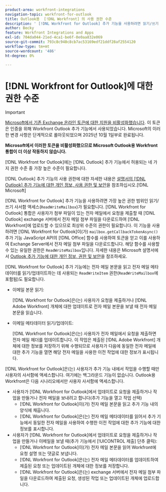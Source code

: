 ```yaml
---
product-area: workfront-integrations
navigation-topic: workfront-for-outlook
title: Outlook용  [!DNL Workfront] 의 사용 권한 수준
description: ' [!DNL Workfront for Outlook] 추가 기능을 사용하려면 읽기/쓰기 사서함 액세스가 필요합니다.  [!DNL Workfront for Outlook] 통합은 사용자가 첨부 파일이 있는 전자 메일에서 요청을 제출할 때 Outlook exchange 서버에서 전자 메일 첨부 파일을 다운로드하여  [!DNL Workfront]에 업로드할 수 있으므로 최상위 수준의 권한이 필요합니다.'
author: Becky
feature: Workfront Integrations and Apps
exl-id: 704da044-21ed-4ca1-be6f-0e0aa832e069
source-git-commit: 793c8c940c8cb7ac53169edf21ddf28af2554120
workflow-type: tm+mt
source-wordcount: '486'
ht-degree: 0%

---
```


# [!DNL Workfront for Outlook]에 대한 권한 수준

>[!IMPORTANT]
>
>[Microsoft에서 기존 Exchange 온라인 토큰에 대한 지원을 비활성화했습니다](https://learn.microsoft.com/en-us/office/dev/add-ins/outlook/faq-nested-app-auth-outlook-legacy-tokens). 이 토큰은 인증을 위해 Workfront Outlook 추가 기능에서 사용되었습니다. Microsoft의 이러한 변경 사항은 단계적으로 롤아웃되었으며 2025년 10월 1일부로 완료됩니다.
>
>**Microsoft에서 이러한 토큰을 비활성화했으므로 Microsoft Outlook용 Workfront 통합이 더 이상 작동하지 않습니다.**

[!DNL Workfront for Outlook]에는 [!DNL Outlook] 추가 기능에서 허용되는 네 가지 권한 수준 중 가장 높은 수준이 필요합니다.

[!DNL Outlook] 추가 기능의 사용 권한에 대한 자세한 내용은 [ 설명서의  [!DNL Outlook] 추가 기능에 대한 개인 정보, 사용 권한 및 보안](https://docs.microsoft.com/en-us/office/dev/add-ins/outlook/privacy-and-security)을 참조하십시오.[!DNL Microsoft]

[!DNL Workfront for Outlook] 추가 기능을 사용하려면 가장 높은 권한 범위인 읽기/쓰기 사서함 액세스(`ReadWriteMailbox`)가 필요합니다.
[!DNL Workfront for Outlook] 통합은 사용자가 첨부 파일이 있는 전자 메일에서 요청을 제출할 때 [!DNL Outlook] exchange 서버에서 전자 메일 첨부 파일을 다운로드하여 [!DNL Workfront]에 업로드할 수 있으므로 최상위 수준의 권한이 필요합니다. 이 기능을 사용하려면 [!DNL Workfront for Outlook]이(가) `mailbox.getCallbackTokenAsync()` 추가 기능 JavaScript API의 [!DNL Office] 함수를 사용하여 토큰을 얻고 이를 사용하여 Exchange Server에서 전자 메일 첨부 파일을 다운로드합니다. 해당 함수를 사용할 수 있는 유일한 권한은 `ReadWriteMailbox`입니다. 자세한 내용은 Microsoft 설명서에서 [Outlook 추가 기능에 대한 개인 정보, 권한 및 보안](https://docs.microsoft.com/en-us/office/dev/add-ins/outlook/privacy-and-security)을 참조하세요.

[!DNL Workfront for Outlook] 추가 기능에는 전자 메일 본문을 읽고 전자 메일 메타데이터를 읽기/업데이트하는 데 사용되는 `ReadWriteItem` 권한(`ReadWriteMailbox`에 포함됨)도 필요합니다.

* 이메일 본문 읽기:

  [!DNL Workfront for Outlook]은(는) 사용자가 요청을 제출하거나 [!DNL Adobe Workfront] 개체에 대한 업데이트로 전자 메일 본문을 보낼 때 전자 메일 본문을 읽습니다.
* 이메일 메타데이터 읽기/업데이트:

  [!DNL Workfront for Outlook]은(는) 사용자가 전자 메일에서 요청을 제출하면 전자 메일 헤더를 업데이트합니다. 이 작업은 제출된 [!DNL Adobe Workfront] 개체에 대한 정보를 저장하기 위해 수행되므로 사용자가 다음에 동일한 전자 메일에 대한 추가 기능을 열면 해당 전자 메일을 사용한 이전 작업에 대한 정보가 표시됩니다.

[!DNL Workfront for Outlook]은(는) 사용자가 추가 기능 내에서 작업을 수행할 때만 사용자의 사서함에 액세스합니다. 여기에는 백그라운드 기능이 없습니다. Outlook용 Workfront은 다음 시나리오에서만 사용자 사서함에 액세스합니다.

* 사용자가 [!DNL Workfront for Outlook]에서 업데이트로 요청을 제출하거나 작업을 만들거나 전자 메일을 보내려고 합니다(추가 기능을 열고 작업 선택)
   * [!DNL Workfront for Outlook]이(가) 전자 메일 본문을 읽고 추가 기능 내의 양식에 채웁니다.
   * [!DNL Workfront for Outlook]은(는) 전자 메일 메타데이터를 읽어서 추가 기능에서 동일한 전자 메일을 사용하여 수행한 이전 작업에 대한 추가 기능에 대한 정보를 표시합니다.
* 사용자가 [!DNL Workfront for Outlook]에서 업데이트로 요청을 제출하거나 작업을 만들거나 이메일을 보낼 때(추가 기능에서 [!UICONTROL 제출] 단추 클릭):
   * [!DNL Workfront for Outlook]이(가) 전자 메일 본문을 읽어 Workfront에 요청 설명 또는 댓글로 보냅니다.
   * [!DNL Workfront for Outlook]은(는) 전자 메일 메타데이터를 업데이트하여 제출된 요청 또는 업데이트된 개체에 대한 정보를 저장합니다.
   * [!DNL Workfront for Outlook]은(는) exchange 서버에서 전자 메일 첨부 파일을 다운로드하여 제출된 요청, 생성된 작업 또는 업데이트된 개체에 업로드합니다.
